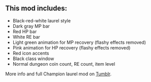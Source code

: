 ## This mod includes:

- Black-red-white laurel style
- Dark gray MP bar
- Red HP bar
- White RE bar
- Light green animation for MP recovery (flashy effects removed)
- Pink animation for HP recovery (flashy effects removed)
- Red icon accents
- Black class window
- Normal dungeon coin count, RE count, item level

More info and full Champion laurel mod on [Tumblr](https://tera-raven.tumblr.com/post/184627216070/hp-bar-red-and-gray-persona-5-inspired-patch?is_related_post=1).
